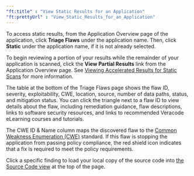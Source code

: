 ```yaml
---
"ft:title" : "View Static Results for an Application"
"ft:prettyUrl" : "View_Static_Results_for_an_Application"
---
```



To access static results, from the Application Overview page of the application, click **Triage Flaws** under the application name. Then, click **Static** under the application name, if it is not already selected.

To begin reviewing a portion of your results while the remainder of your application is scanned, click the **View Partial Results** link from the Application Overview page. See [Viewing Accelerated Results for Static Scans](https://docs.veracode.com/r/t_incremental_results) for more information.

The table at the bottom of the Triage Flaws page shows the flaw ID, severity, exploitability, CWE, location, source, number of data paths, status, and mitigation status. You can click the triangle next to a flaw ID to view details about the flaw, including remediation guidance, flaw descriptions, links to software security resources, and links to recommended Veracode eLearning courses and tutorials.

The CWE ID & Name column maps the discovered flaw to the [Common Weakness Enumeration \(CWE\)](https://docs.veracode.com/r/c_review_cwe) standard. If this flaw is stopping the application from passing policy compliance, the red shield icon indicates that a fix is required to meet the policy requirements.

Click a specific finding to load your local copy of the source code into [the Source Code view](https://docs.veracode.com/r/Use_the_Source_Code_View) at the top of the page.
